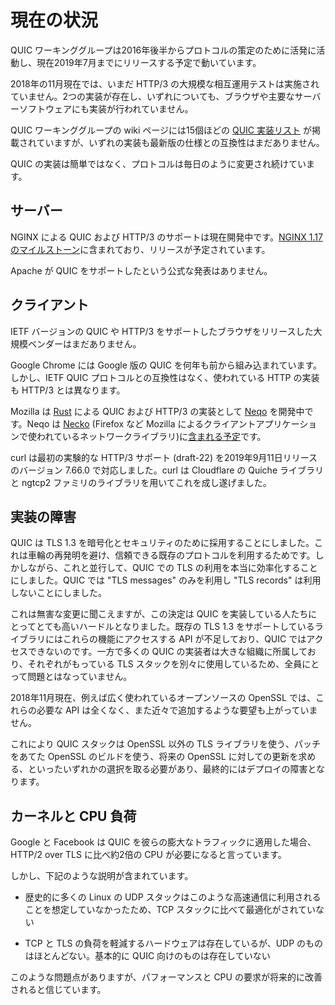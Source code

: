 # 現在の状況

QUIC ワーキンググループは2016年後半からプロトコルの策定のために活発に活動し、現在2019年7月までにリリースする予定で動いています。

2018年の11月現在では、いまだ HTTP/3 の大規模な相互運用テストは実施されていません。2つの実装が存在し、いずれについても、ブラウザや主要なサーバーソフトウェアにも実装が行われていません。

QUIC ワーキンググループの wiki ページには15個ほどの [QUIC 実装リスト](https://github.com/curl/curl/wiki/QUIC-implementation) が掲載されていますが、いずれの実装も最新版の仕様との互換性はまだありません。

QUIC の実装は簡単ではなく、プロトコルは毎日のように変更され続けています。

## サーバー

NGINX による QUIC および HTTP/3 のサポートは現在開発中です。[NGINX 1.17 のマイルストーン](https://trac.nginx.org/nginx/milestone/nginx-1.17)に含まれており、リリースが予定されています。

Apache が QUIC をサポートしたという公式な発表はありません。

## クライアント

IETF バージョンの QUIC や HTTP/3 をサポートしたブラウザをリリースした大規模ベンダーはまだありません。

Google Chrome には Google 版の QUIC を何年も前から組み込まれています。しかし、IETF QUIC プロトコルとの互換性はなく、使われている HTTP の実装も HTTP/3 とは異なります。

Mozilla は [Rust](https://www.rust-lang.org/) による QUIC および HTTP/3 の実装として [Neqo](https://github.com/mozilla/neqo/) を開発中です。Neqo は [Necko](https://developer.mozilla.org/en-US/docs/Mozilla/Projects/Necko) (Firefox など Mozilla によるクライアントアプリケーションで使われているネットワークライブラリ)に[含まれる予定](https://github.com/mozilla/neqo/issues/10)です。

curl は最初の実験的な HTTP/3 サポート (draft-22) を2019年9月11日リリースのバージョン 7.66.0 で対応しました。curl は Cloudflare の Quiche ライブラリ と ngtcp2 ファミリのライブラリを用いてこれを成し遂げました。

## 実装の障害

QUIC は TLS 1.3 を暗号化とセキュリティのために採用することにしました。これは車輪の再発明を避け、信頼できる既存のプロトコルを利用するためです。しかしながら、これと並行して、QUIC での TLS の利用を本当に効率化することにしました。QUIC では "TLS messages" のみを利用し "TLS records" は利用しないことにしました。

これは無害な変更に聞こえますが、この決定は QUIC を実装している人たちにとってとても高いハードルとなりました。既存の TLS 1.3 をサポートしているライブラリにはこれらの機能にアクセスする API が不足しており、QUIC ではアクセスできないのです。一方で多くの QUIC の実装者は大きな組織に所属しており、それぞれがもっている TLS スタックを別々に使用しているため、全員にとって問題とはなっていません。

2018年11月現在、例えば広く使われているオープンソースの OpenSSL では、これらの必要な API は全くなく、また近々で追加するような要望も上がっていません。

これにより QUIC スタックは OpenSSL 以外の TLS ライブラリを使う、パッチをあてた OpenSSL のビルドを使う、将来の OpenSSL に対しての更新を求める、といったいずれかの選択を取る必要があり、最終的にはデプロイの障害となります。

## カーネルと CPU 負荷

Google と Facebook は QUIC を彼らの膨大なトラフィックに適用した場合、HTTP/2 over TLS に比べ約2倍の CPU が必要になると言っています。

しかし、下記のような説明が含まれています。

- 歴史的に多くの Linux の UDP スタックはこのような高速通信に利用されることを想定していなかったため、TCP スタックに比べて最適化がされていない

- TCP と TLS の負荷を軽減するハードウェアは存在しているが、UDP のものはほとんどない。基本的に QUIC 向けのものは存在していない

このような問題点がありますが、パフォーマンスと CPU の要求が将来的に改善されると信じています。
